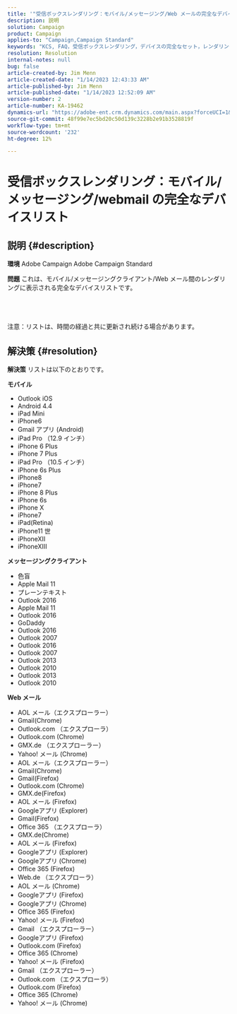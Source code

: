 ```yaml
---
title: '"受信ボックスレンダリング：モバイル/メッセージング/Web メールの完全なデバイスリスト»'
description: 説明
solution: Campaign
product: Campaign
applies-to: "Campaign,Campaign Standard"
keywords: "KCS, FAQ，受信ボックスレンダリング，デバイスの完全なセット，レンダリング，モバイル，メッセージングクライアント， Web メール， ACS, AC, Adobe Campaign, Adobe Campaign Standard"
resolution: Resolution
internal-notes: null
bug: false
article-created-by: Jim Menn
article-created-date: "1/14/2023 12:43:33 AM"
article-published-by: Jim Menn
article-published-date: "1/14/2023 12:52:09 AM"
version-number: 2
article-number: KA-19462
dynamics-url: "https://adobe-ent.crm.dynamics.com/main.aspx?forceUCI=1&pagetype=entityrecord&etn=knowledgearticle&id=8f61b074-a493-ed11-aad1-6045bd0065f9"
source-git-commit: 48f99e7ec5bd20c50d139c3228b2e91b3528819f
workflow-type: tm+mt
source-wordcount: '232'
ht-degree: 12%

---
```


# 受信ボックスレンダリング：モバイル/メッセージング/webmail の完全なデバイスリスト

## 説明 {#description}


<b>環境</b>
Adobe Campaign Adobe Campaign Standard

<b>問題</b>
これは、モバイル/メッセージングクライアント/Web メール間のレンダリングに表示される完全なデバイスリストです。
<br><br><br> <br><br>注意：リストは、時間の経過と共に更新され続ける場合があります。

## 解決策 {#resolution}


<b>解決策</b>
リストは以下のとおりです。

<b>モバイル</b>

- Outlook iOS
- Android 4.4
- iPad Mini
- iPhone6
- Gmail アプリ (Android)
- iPad Pro （12.9 インチ）
- iPhone 6 Plus
- iPhone 7 Plus
- iPad Pro （10.5 インチ）
- iPhone 6s Plus
- iPhone8
- iPhone7
- iPhone 8 Plus
- iPhone 6s
- iPhone X
- iPhone7
- iPad(Retina)
- iPhone11 世
- iPhoneXII
- iPhoneXIII




<b>メッセージングクライアント</b>

- 色盲
- Apple Mail 11
- プレーンテキスト
- Outlook 2016
- Apple Mail 11
- Outlook 2016
- GoDaddy
- Outlook 2016
- Outlook 2007
- Outlook 2016
- Outlook 2007
- Outlook 2013
- Outlook 2010
- Outlook 2013
- Outlook 2010




<b>Web メール</b>

- AOL メール（エクスプローラー）
- Gmail(Chrome)
- Outlook.com （エクスプローラ）
- Outlook.com (Chrome)
- GMX.de （エクスプローラー）
- Yahoo! メール (Chrome)
- AOL メール（エクスプローラー）
- Gmail(Chrome)
- Gmail(Firefox)
- Outlook.com (Chrome)
- GMX.de(Firefox)
- AOL メール (Firefox)
- Googleアプリ (Explorer)
- Gmail(Firefox)
- Office 365 （エクスプローラ）
- GMX.de(Chrome)
- AOL メール (Firefox)
- Googleアプリ (Explorer)
- Googleアプリ (Chrome)
- Office 365 (Firefox)
- Web.de （エクスプローラ）
- AOL メール (Chrome)
- Googleアプリ (Firefox)
- Googleアプリ (Chrome)
- Office 365 (Firefox)
- Yahoo! メール (Firefox)
- Gmail （エクスプローラー）
- Googleアプリ (Firefox)
- Outlook.com (Firefox)
- Office 365 (Chrome)
- Yahoo! メール (Firefox)
- Gmail （エクスプローラー）
- Outlook.com （エクスプローラ）
- Outlook.com (Firefox)
- Office 365 (Chrome)
- Yahoo! メール (Chrome)

